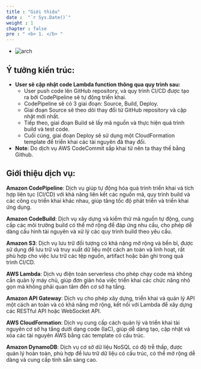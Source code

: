 ```yaml
---
title : "Giới thiệu"
date :  "`r Sys.Date()`" 
weight : 1 
chapter : false
pre : " <b> 1. </b> "
---
```

* ![arch](/workshop-aws-card-clash-7/images/arc.png) 

## Ý tưởng kiến trúc: 
* **User sẽ cập nhật code Lambda function thông qua quy trình sau:**
    * User push code lên GitHub repository, và quy trình CI/CD được tạo ra bởi CodePipeline sẽ tự động triển khai.
    * CodePipeline sẽ có 3 giai đoạn: Source, Build, Deploy.
    * Giai đoạn Source sẽ theo dõi thay đổi từ GitHub repository và cập nhật mới nhất.
    * Tiếp theo, giai đoạn Build sẽ lấy mã nguồn và thực hiện quá trình build và test code.
    * Cuối cùng, giai đoạn Deploy sẽ sử dụng một CloudFormation template để triển khai các tài nguyên đã thay đổi.
* **Note**: Do dịch vụ AWS CodeCommit sắp khai tử nên ta thay thế bằng Github.
## Giới thiệu dịch vụ:

**Amazon CodePipeline**: Dịch vụ giúp tự động hóa quá trình triển khai và tích hợp liên tục (CI/CD) với khả năng liên kết các nguồn mã, quy trình build và các công cụ triển khai khác nhau, giúp tăng tốc độ phát triển và triển khai ứng dụng.

**Amazon CodeBuild**: Dịch vụ xây dựng và kiểm thử mã nguồn tự động, cung cấp các môi trường build có thể mở rộng để đáp ứng nhu cầu, cho phép dễ dàng cấu hình tài nguyên và xử lý các quy trình build theo yêu cầu.

**Amazon S3**: Dịch vụ lưu trữ đối tượng có khả năng mở rộng và bền bỉ, được sử dụng để lưu trữ và truy xuất dữ liệu một cách an toàn và linh hoạt, rất phù hợp cho việc lưu trữ các tệp nguồn, artifact hoặc bản ghi trong quá trình CI/CD.

**AWS Lambda**: Dịch vụ điện toán serverless cho phép chạy code mà không cần quản lý máy chủ, giúp đơn giản hóa việc triển khai các chức năng nhỏ gọn mà không phải quan tâm đến cơ sở hạ tầng.

**Amazon API Gateway**: Dịch vụ cho phép xây dựng, triển khai và quản lý API một cách an toàn và có khả năng mở rộng, kết nối với Lambda để xây dựng các RESTful API hoặc WebSocket API.

**AWS CloudFormation**: Dịch vụ cung cấp cách quản lý và triển khai tài nguyên cơ sở hạ tầng dưới dạng code (IaC), giúp dễ dàng tạo, cập nhật và xóa các tài nguyên AWS bằng các template có cấu trúc.

**Amazon DynamoDB**: Dịch vụ cơ sở dữ liệu NoSQL có độ trễ thấp, được quản lý hoàn toàn, phù hợp để lưu trữ dữ liệu có cấu trúc, có thể mở rộng dễ dàng và cung cấp tính sẵn sàng cao.